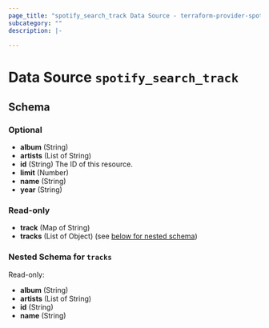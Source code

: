 ```yaml
---
page_title: "spotify_search_track Data Source - terraform-provider-spotify"
subcategory: ""
description: |-
  
---
```


# Data Source `spotify_search_track`





## Schema

### Optional

- **album** (String)
- **artists** (List of String)
- **id** (String) The ID of this resource.
- **limit** (Number)
- **name** (String)
- **year** (String)

### Read-only

- **track** (Map of String)
- **tracks** (List of Object) (see [below for nested schema](#nestedatt--tracks))

<a id="nestedatt--tracks"></a>
### Nested Schema for `tracks`

Read-only:

- **album** (String)
- **artists** (List of String)
- **id** (String)
- **name** (String)


